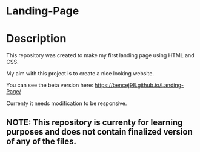 # Landing-Page


# Description

This repository was created to make my first landing page using HTML and CSS.

My aim with this project is to create a nice looking website.

You can see the beta version here: https://bencej98.github.io/Landing-Page/

Currenty it needs modification to be responsive.

## NOTE: This repository is currenty for learning purposes and does not contain finalized version of any of the files.
